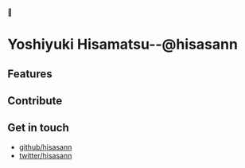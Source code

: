 🍋

Yoshiyuki Hisamatsu--@hisasann
========

Features
---

Contribute
---

Get in touch
---

- [github/hisasann](https://github.com/hisasann)
- [twitter/hisasann](https://twitter.com/hisasann)
